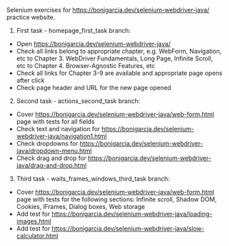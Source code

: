 Selenium exercises for https://bonigarcia.dev/selenium-webdriver-java/ practice website.
1. First task - homepage_first_task branch:
- Open https://bonigarcia.dev/selenium-webdriver-java/
- Check all links belong to appropriate chapter, e.g. WebForm, Navigation, etc to Chapter 3. WebDriver Fundamentals, Long Page, Infinite Scroll, etc to Chapter 4. Browser-Agnostic Features, etc
- Check all links for Chapter 3-9 are available and appropriate page opens after click
- Check page header and URL for the new page opened
2. Second task - actions_second_task branch:
- Cover https://bonigarcia.dev/selenium-webdriver-java/web-form.html page with tests for all fields
- Check text and navigation for https://bonigarcia.dev/selenium-webdriver-java/navigation1.html
- Check dropdowns for https://bonigarcia.dev/selenium-webdriver-java/dropdown-menu.html
- Check drag and drop for https://bonigarcia.dev/selenium-webdriver-java/drag-and-drop.html
3. Third task - waits_frames_windows_third_task branch:
- Cover https://bonigarcia.dev/selenium-webdriver-java/web-form.html page with tests for the following sections:
Infinite scroll, Shadow DOM, Cookies, IFrames, Dialog boxes, Web storage
- Add test for https://bonigarcia.dev/selenium-webdriver-java/loading-images.html
- Add test for https://bonigarcia.dev/selenium-webdriver-java/slow-calculator.html
